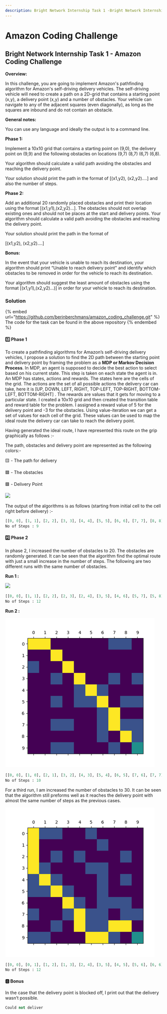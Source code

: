 ```yaml
---
description: Bright Network Internship Task 1 -Bright Network Internship Task 1 -
---
```


# Amazon Coding Challenge

## Bright Network Internship Task 1 - Amazon Coding Challenge

**Overview:**

In this challenge, you are going to implement Amazon's pathfinding algorithm for Amazon's self-driving delivery vehicles. The self-driving vehicle will need to create a path on a 2D-grid that contains a starting point (x,y), a delivery point (x,y) and a number of obstacles. Your vehicle can navigate to any of the adjacent squares (even diagonally), as long as the squares are inbound and do not contain an obstacle.

**General notes:**

You can use any language and ideally the output is to a command line.

**Phase 1:**

Implement a 10x10 grid that contains a starting point on (9,0), the delivery point on (9,9) and the following obstacles on locations (9,7) (8,7) (6,7) (6,8).

Your algorithm should calculate a valid path avoiding the obstacles and reaching the delivery point.

Your solution should print the path in the format of \[(x1,y2), (x2,y2)....] and also the number of steps.

**Phase 2:**

Add an additional 20 randomly placed obstacles and print their location using the format \[(x1,y1),(x2,y2)...]. The obstacles should not overlap existing ones and should not be places at the start and delivery points. Your algorithm should calculate a valid path avoiding the obstacles and reaching the delivery point.

Your solution should print the path in the format of

\[(x1,y2), (x2,y2)....]

**Bonus:**

In the event that your vehicle is unable to reach its destination, your algorithm should print “Unable to reach delivery point" and identify which obstacles to be removed in order for the vehicle to reach its destination.

Your algorithm should suggest the least amount of obstacles using the format \[(x1,y1),(x2,y2)...)] in order for your vehicle to reach its destination.

### Solution

{% embed url="https://github.com/berinberchmans/amazon_coding_challenge.git" %}
The code for the task can be found in the above repository
{% endembed %}

#### 1️⃣ Phase 1

To create a pathfinding algorithms for Amazon’s self-driving delivery vehicles, I propose a solution to find the 2D path between the starting point and delivery point by framing the problem as a **MDP or Markov Decision Process**. In MDP, an agent is supposed to decide the best action to select based on his current state. This step is taken on each state the agent is in. An MDP has states, actions and rewards. The states here are the cells of the grid. The actions are the set of all possible actions the delivery car can take, here it is \[UP, DOWN, LEFT, RIGHT, TOP-LEFT, TOP-RIGHT, BOTTOM-LEFT, BOTTOM-RIGHT] . The rewards are values that it gets for moving to a particular state. I created a 10x10 grid and then created the transition table and reward table for the problem. I assigned a reward value of 5 for the delivery point and -3 for the obstacles. Using value-iteration we can get a set of values for each cell of the grid. These values can be used to map the ideal route the delivery car can take to reach the delivery point.

Having generated the ideal route, I have represented this route on the grip graphically as follows :-

The path, obstacles and delivery point are represented as the following colors:-

🟨 - The path for delivery

🟦 - The obstacles

🟩 - Delivery Point

![](../.gitbook/assets/Figure\_10.png)

The output of the algorithms is as follows (starting from initial cell to the cell right before delivery) :-

```python
[[0, 0], [1, 1], [2, 2], [3, 3], [4, 4], [5, 5], [6, 6], [7, 7], [8, 8]]
No of Steps : 9
```

#### 2️⃣ Phase 2

In phase 2, I increased the number of obstacles to 20. The obstacles are randomly generated. It can be seen that the algorithm find the optimal route with just a small increase in the number of steps. The following are two different runs with the same number of obstacles.

**Run 1 :**

![](https://s3.us-west-2.amazonaws.com/secure.notion-static.com/0bd8cb30-59bd-461f-9f74-b1d864e1fd4a/Figure\_1.png?X-Amz-Algorithm=AWS4-HMAC-SHA256\&X-Amz-Content-Sha256=UNSIGNED-PAYLOAD\&X-Amz-Credential=AKIAT73L2G45EIPT3X45%2F20220721%2Fus-west-2%2Fs3%2Faws4\_request\&X-Amz-Date=20220721T155238Z\&X-Amz-Expires=86400\&X-Amz-Signature=71c792b7c6c802965d7f875dddd5e42916bc708857e802c269c30babfddd535a\&X-Amz-SignedHeaders=host\&response-content-disposition=filename%20%3D%22Figure\_1.png%22\&x-id=GetObject)

```python
[[0, 0], [1, 1], [2, 2], [2, 3], [2, 4], [3, 5], [4, 6], [5, 7], [5, 8], [6, 9], [7, 9], [8, 9]]
No of Steps : 12
```

**Run 2 :**

![](<../.gitbook/assets/222 (1).png>)

```python
[[0, 0], [1, 0], [2, 1], [3, 2], [4, 3], [5, 4], [6, 5], [7, 6], [7, 7], [8, 8]]
No of Steps : 10
```

For a third run, I am increased the number of obstacles to 30. It can be seen that the algorithm still preforms well as it reaches the delivery point with almost the same number of steps as the previous cases.

![](<../.gitbook/assets/fig 3- 30 obs.png>)

```python
[[0, 0], [0, 1], [1, 2], [1, 3], [2, 4], [3, 5], [4, 5], [5, 6], [6, 6], [7, 7], [7, 8], [8, 9]]
No of Steps : 12
```

#### 🅱️ Bonus

In the case that the delivery point is blocked off, I print out that the delivery wasn’t possible.&#x20;

```python
Could not deliver
```
